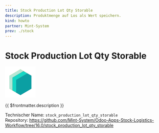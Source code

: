 ```yaml
---
title: Stock Production Lot Qty Storable
description: Produktmenge auf Los als Wert speichern.
kind: howto
partner: Mint-System
prev: ./stock
---
```

# Stock Production Lot Qty Storable
![icon_oms_box](attachments/icons_odoo_mint_system.png)

{{ $frontmatter.description }}

Technischer Name: `stock_production_lot_qty_storable`\
Repository: <https://github.com/Mint-System/Odoo-Apps-Stock-Logistics-Workflow/tree/16.0/stock_production_lot_qty_storable>
